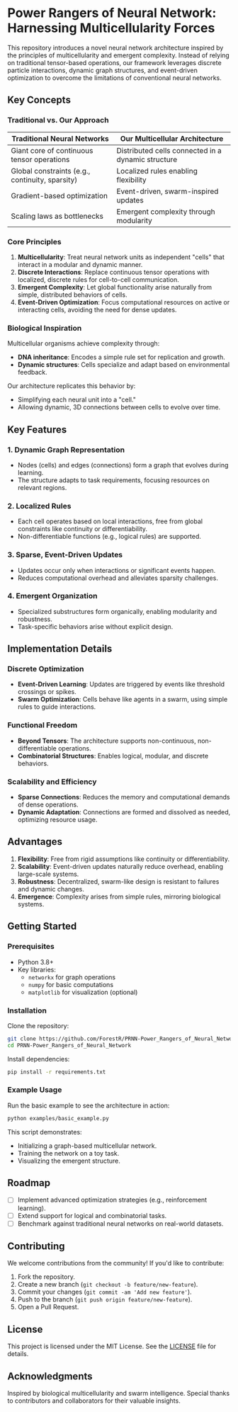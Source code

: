 # Power Rangers of Neural Network: Harnessing Multicellularity Forces

This repository introduces a novel neural network architecture inspired by the principles of multicellularity and emergent complexity. Instead of relying on traditional tensor-based operations, our framework leverages discrete particle interactions, dynamic graph structures, and event-driven optimization to overcome the limitations of conventional neural networks.

## Key Concepts

### Traditional vs. Our Approach

| **Traditional Neural Networks**             | **Our Multicellular Architecture**          |
|---------------------------------------------|---------------------------------------------|
| Giant core of continuous tensor operations  | Distributed cells connected in a dynamic structure |
| Global constraints (e.g., continuity, sparsity) | Localized rules enabling flexibility        |
| Gradient-based optimization                 | Event-driven, swarm-inspired updates        |
| Scaling laws as bottlenecks                 | Emergent complexity through modularity      |

### Core Principles
1. **Multicellularity**: Treat neural network units as independent "cells" that interact in a modular and dynamic manner.
2. **Discrete Interactions**: Replace continuous tensor operations with localized, discrete rules for cell-to-cell communication.
3. **Emergent Complexity**: Let global functionality arise naturally from simple, distributed behaviors of cells.
4. **Event-Driven Optimization**: Focus computational resources on active or interacting cells, avoiding the need for dense updates.

### Biological Inspiration
Multicellular organisms achieve complexity through:
- **DNA inheritance**: Encodes a simple rule set for replication and growth.
- **Dynamic structures**: Cells specialize and adapt based on environmental feedback.

Our architecture replicates this behavior by:
- Simplifying each neural unit into a "cell."
- Allowing dynamic, 3D connections between cells to evolve over time.

## Key Features

### 1. **Dynamic Graph Representation**
- Nodes (cells) and edges (connections) form a graph that evolves during learning.
- The structure adapts to task requirements, focusing resources on relevant regions.

### 2. **Localized Rules**
- Each cell operates based on local interactions, free from global constraints like continuity or differentiability.
- Non-differentiable functions (e.g., logical rules) are supported.

### 3. **Sparse, Event-Driven Updates**
- Updates occur only when interactions or significant events happen.
- Reduces computational overhead and alleviates sparsity challenges.

### 4. **Emergent Organization**
- Specialized substructures form organically, enabling modularity and robustness.
- Task-specific behaviors arise without explicit design.

## Implementation Details

### Discrete Optimization
- **Event-Driven Learning**: Updates are triggered by events like threshold crossings or spikes.
- **Swarm Optimization**: Cells behave like agents in a swarm, using simple rules to guide interactions.

### Functional Freedom
- **Beyond Tensors**: The architecture supports non-continuous, non-differentiable operations.
- **Combinatorial Structures**: Enables logical, modular, and discrete behaviors.

### Scalability and Efficiency
- **Sparse Connections**: Reduces the memory and computational demands of dense operations.
- **Dynamic Adaptation**: Connections are formed and dissolved as needed, optimizing resource usage.

## Advantages
1. **Flexibility**: Free from rigid assumptions like continuity or differentiability.
2. **Scalability**: Event-driven updates naturally reduce overhead, enabling large-scale systems.
3. **Robustness**: Decentralized, swarm-like design is resistant to failures and dynamic changes.
4. **Emergence**: Complexity arises from simple rules, mirroring biological systems.

## Getting Started

### Prerequisites
- Python 3.8+
- Key libraries:
  - `networkx` for graph operations
  - `numpy` for basic computations
  - `matplotlib` for visualization (optional)

### Installation
Clone the repository:
```bash
git clone https://github.com/ForestR/PRNN-Power_Rangers_of_Neural_Network.git
cd PRNN-Power_Rangers_of_Neural_Network
```
Install dependencies:
```bash
pip install -r requirements.txt
```

### Example Usage
Run the basic example to see the architecture in action:
```bash
python examples/basic_example.py
```
This script demonstrates:
- Initializing a graph-based multicellular network.
- Training the network on a toy task.
- Visualizing the emergent structure.

## Roadmap
- [ ] Implement advanced optimization strategies (e.g., reinforcement learning).
- [ ] Extend support for logical and combinatorial tasks.
- [ ] Benchmark against traditional neural networks on real-world datasets.

## Contributing
We welcome contributions from the community! If you'd like to contribute:
1. Fork the repository.
2. Create a new branch (`git checkout -b feature/new-feature`).
3. Commit your changes (`git commit -am 'Add new feature'`).
4. Push to the branch (`git push origin feature/new-feature`).
5. Open a Pull Request.

## License
This project is licensed under the MIT License. See the [LICENSE](LICENSE) file for details.

## Acknowledgments
Inspired by biological multicellularity and swarm intelligence. Special thanks to contributors and collaborators for their valuable insights.
